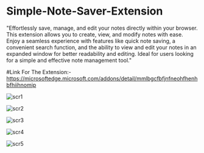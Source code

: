 # Simple-Note-Saver-Extension
"Effortlessly save, manage, and edit your notes directly within your browser. This extension allows you to create, view, and modify notes with ease. Enjoy a seamless experience with features like quick note saving, a convenient search function, and the ability to view and edit your notes in an expanded window for better readability and editing. Ideal for users looking for a simple and effective note management tool."


#Link For The Extension:- https://microsoftedge.microsoft.com/addons/detail/mmlbgcfbfjnfneohfhenhbfhiihnomip

![scr1](https://github.com/user-attachments/assets/728c4063-061f-4ca0-9329-55edbaeed706)

![scr2](https://github.com/user-attachments/assets/c379458d-9fdc-4e29-bf4b-151a4ccfb560)

![scr3](https://github.com/user-attachments/assets/5fc6cde0-0b40-44a7-adc1-6c1126644b5d)

![scr4](https://github.com/user-attachments/assets/80656d4b-62d8-4539-afca-b0074516c24b)

![scr5](https://github.com/user-attachments/assets/cd7d5401-e059-4276-ab87-d0d3045a90ba)

